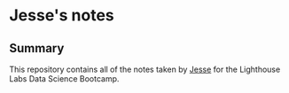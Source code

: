 # Jesse's notes 
## Summary 

This repository contains all of the notes taken by [Jesse](https://www.lighthouselabs.ca) for the Lighthouse Labs Data Science Bootcamp.